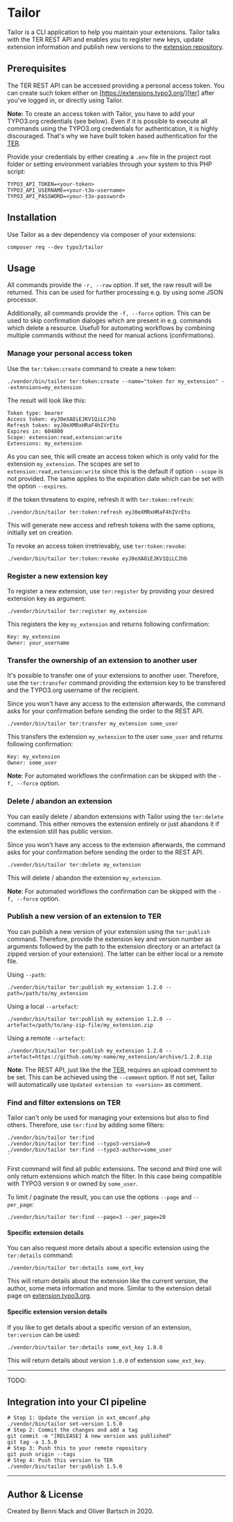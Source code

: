 # Tailor

Tailor is a CLI application to help you maintain your extensions. Tailor talks
with the TER REST API and enables you to register new keys, update extension
information and publish new versions to the [extension repository][ter].

## Prerequisites

The TER REST API can be accessed providing a personal access token.
You can create such token either on [https://extensions.typo3.org/][ter]
after you've logged in, or directly using Tailor.

**Note:** To create an access token with Tailor, you have to add your TYPO3.org
credentials (see below). Even if it is possible to execute all commands using
the TYPO3.org credentials for authentication, it is highly discouraged. That's
why we have built token based authentication for the [TER][ter].

Provide your credentials by either creating a `.env` file in the project root
folder or setting environment variables through your system to this PHP script:

    TYPO3_API_TOKEN=<your-token>
    TYPO3_API_USERNAME=<your-t3o-username>
    TYPO3_API_PASSWORD=<your-t3o-password>

## Installation

Use Tailor as a dev dependency via composer of your extensions:

    composer req --dev typo3/tailor

## Usage

All commands provide the `-r, --raw` option. If set, the raw result will
be returned. This can be used for further processing e.g. by using some
JSON processor.

Additionally, all commands provide the `-f, --force` option. This can be
used to skip confirmation dialoges which are present in e.g. commands
which delete a resource. Usefull for automating workflows by combining
multiple commands without the need for manual actions (confirmations).

### Manage your personal access token

Use the `ter:token:create` command to create a new token:

    ./vendor/bin/tailor ter:token:create --name="token for my_extension" --extensions=my_extension

The result will look like this:

    Token type: bearer
    Access token: eyJ0eXAOiEJKV1QiLCJhb
    Refresh token: eyJ0eXMRxHRaF4hIVrEtu
    Expires in: 604800
    Scope: extension:read,extension:write
    Extensions: my_extension
    
As you can see, this will create an access token which is only valid for the
extension `my_extension`. The scopes are set to `extension:read,extension:write`
since this is the default if option `--scope` is not provided. The same applies
to the expiration date which can be set with the option `--expires`.

If the token threatens to expire, refresh it with `ter:token:refresh`:

    ./vendor/bin/tailor ter:token:refresh eyJ0eXMRxHRaF4hIVrEtu
    
This will generate new access and refresh tokens with the same options,
initially set on creation.

To revoke an access token irretrievably, use `ter:token:revoke`:

    ./vendor/bin/tailor ter:token:revoke eyJ0eXAOiEJKV1QiLCJhb

### Register a new extension key

To register a new extension, use `ter:register` by providing your
desired extension key as argument:

    ./vendor/bin/tailor ter:register my_extension

This registers the key `my_extension` and returns following confirmation:

    Key: my_extension
    Owner: your_username
    

### Transfer the ownership of an extension to another user

It's possible to transfer one of your extensions to another user.
Therefore, use the `ter:transfer` command providing the extension key
to be transfered and the TYPO3.org username of the recipient.

Since you won't have any access to the extension afterwards, the
command asks for your confirmation before sending the order to the
REST API.

    ./vendor/bin/tailor ter:transfer my_extension some_user
    
This transfers the extension `my_extension`  to the user `some_user`
and returns following confirmation:

    Key: my_extension
    Owner: some_user    

**Note**: For automated workflows the confirmation can be skipped
with the `-f, --force` option.

### Delete / abandon an extension

You can easily delete / abandon extensions with Tailor using the
`ter:delete` command. This either removes the extension entirely
or just abandons it if the extension still has public version.

Since you won't have any access to the extension afterwards, the
command asks for your confirmation before sending the order to the
REST API.

    ./vendor/bin/tailor ter:delete my_extension
    
This will delete / abandon the extension `my_extension`.

**Note**: For automated workflows the confirmation can be skipped
with the `-f, --force` option.

### Publish a new version of an extension to TER

You can publish a new version of your extension using the `ter:publish`
command. Therefore, provide the extension key and version number as
arguments followed by the path to the extension directory or an artefact
(a zipped version of your extension). The latter can be either local or
a remote file.

Using `--path`:

    ./vendor/bin/tailor ter:publish my_extension 1.2.0 --path=/path/to/my_extension
    
Using a local `--artefact`:
    
    ./vendor/bin/tailor ter:publish my_extension 1.2.0 --artefact=/path/to/any-zip-file/my_extension.zip
    
Using a remote `--artefact`:

    ./vendor/bin/tailor ter:publish my_extension 1.2.0 --artefact=https://github.com/my-name/my_extension/archive/1.2.0.zip
    
**Note**: The REST API, just like the the [TER][ter], requires an
upload comment to be set. This can be achieved using the `--comment`
option. If not set, Tailor will automatically use
`Updated extension to <version>` as comment.

### Find and filter extensions on TER

Tailor can't only be used for managing your extensions but also
to find others. Therefore, use `ter:find` by adding some filters: 

    ./vendor/bin/tailor ter:find
    ./vendor/bin/tailor ter:find --typo3-version=9
    ./vendor/bin/tailor ter:find --typo3-author=some_user
    `
First command will find all public extensions. The second and third
one will only return extensions which match the filter. In this case
being compatible with TYPO3 version `9` or owned by `some_user`.

To limit / paginate the result, you can use the options `--page` and `--per_page`:

    ./vendor/bin/tailor ter:find --page=3 --per_page=20

#### Specific extension details

You can also request more details about a specific extension using
the `ter:details` command:

    ./vendor/bin/tailor ter:details some_ext_key
    
This will return details about the extension like the current version,
the author, some meta information and more. Similar to the extension
detail page on [extension.typo3.org][ter].

#### Specific extension version details

If you like to get details about a specific version of an extension,
`ter:version` can be used:

    ./vendor/bin/tailor ter:details some_ext_key 1.0.0
    
This will return details about version `1.0.0` of extension `some_ext_key`.

---
TODO:
## Integration into your CI pipeline

    # Step 1: Update the version in ext_emconf.php
    ./vendor/bin/tailor set-version 1.5.0
    # Step 2: Commit the changes and add a tag
    git commit -m "[RELEASE] A new version was published"
    git tag -a 1.5.0
    # Step 3: Push this to your remote repository
    git push origin --tags
    # Step 4: Push this version to TER
    ./vendor/bin/tailor ter:publish 1.5.0

---

## Author & License

Created by Benni Mack and Oliver Bartsch in 2020.

[ter]: https://extensions.typo3.org
